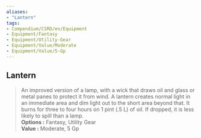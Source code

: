 ```yaml
---
aliases:
- "Lantern"
tags:
- Compendium/CSRD/en/Equipment
- Equipment/Fantasy
- Equipment/Utility-Gear
- Equipment/Value/Moderate
- Equipment/Value/5-Gp
---
```


  
## Lantern  
  
>An improved version of a lamp, with a wick that draws oil and glass or metal panes to protect it from wind. A lantern creates normal light in an immediate area and dim light out to the short area beyond that. It burns for three to four hours on 1 pint (.5 L) of oil. If dropped, it is less likely to spill than a lamp.  
> **Options :** Fantasy, Utility Gear  
> **Value :** Moderate, 5 Gp